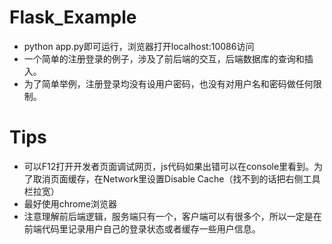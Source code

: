 # Flask_Example
- python app.py即可运行，浏览器打开localhost:10086访问
- 一个简单的注册登录的例子，涉及了前后端的交互，后端数据库的查询和插入。
- 为了简单举例，注册登录均没有设用户密码，也没有对用户名和密码做任何限制。
# Tips
- 可以F12打开开发者页面调试网页，js代码如果出错可以在console里看到。为了取消页面缓存，在Network里设置Disable Cache（找不到的话把右侧工具栏拉宽）
- 最好使用chrome浏览器
- 注意理解前后端逻辑，服务端只有一个，客户端可以有很多个，所以一定是在前端代码里记录用户自己的登录状态或者缓存一些用户信息。
